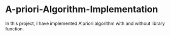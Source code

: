 # A-priori-Algorithm-Implementation
In this project, I have implemented A'priori algorithm with and without library function.
